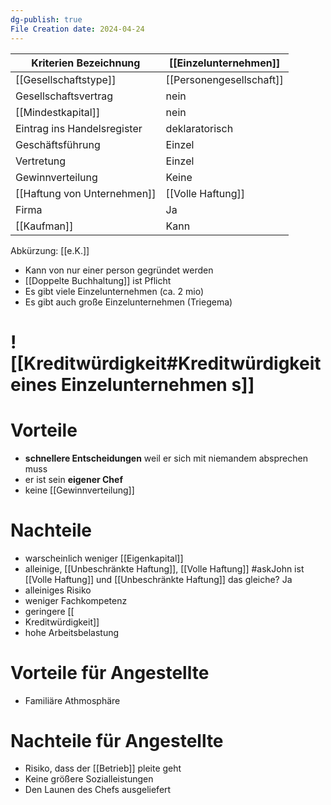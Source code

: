 ```yaml
---
dg-publish: true
File Creation date: 2024-04-24
---
```

| Kriterien Bezeichnung       | [[Einzelunternehmen]]    |
| --------------------------- | ------------------------ |
| [[Gesellschaftstype]]       | [[Personengesellschaft]] |
| Gesellschaftsvertrag        | nein                     |
| [[Mindestkapital]]          | nein                     |
| Eintrag ins Handelsregister | deklaratorisch           |
| Geschäftsführung            | Einzel                   |
| Vertretung                  | Einzel                   |
| Gewinnverteilung            | Keine                    |
| [[Haftung von Unternehmen]] | [[Volle Haftung]]        |
| Firma                       | Ja                       |
| [[Kaufman]]                 | Kann                     |
Abkürzung: [[e.K.]]
- Kann von nur einer person gegründet werden
- [[Doppelte Buchhaltung]] ist Pflicht
- Es gibt viele Einzelunternehmen (ca. 2 mio)
- Es gibt auch große Einzelunternehmen (Triegema)
# ![[Kreditwürdigkeit#Kreditwürdigkeit eines Einzelunternehmen s]]
# Vorteile
- **schnellere Entscheidungen** weil er sich mit niemandem absprechen muss
- er ist sein **eigener Chef**
- keine [[Gewinnverteilung]]
# Nachteile
- warscheinlich weniger [[Eigenkapital]]
- alleinige, [[Unbeschränkte Haftung]], [[Volle Haftung]] #askJohn ist [[Volle Haftung]] und [[Unbeschränkte Haftung]] das gleiche? Ja
- alleiniges Risiko
- weniger Fachkompetenz
- geringere [[
- Kreditwürdigkeit]]
- hohe Arbeitsbelastung
# Vorteile für Angestellte
- Familiäre Athmosphäre
# Nachteile für Angestellte
- Risiko, dass der [[Betrieb]] pleite geht
- Keine größere Sozialleistungen
- Den Launen des Chefs ausgeliefert